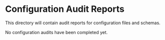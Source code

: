 # Configuration Audit Reports

This directory will contain audit reports for configuration files and schemas.

No configuration audits have been completed yet.
